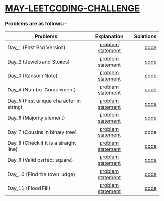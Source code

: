 # [MAY-LEETCODING-CHALLENGE](https://leetcode.com/explore/challenge/card/may-leetcoding-challenge/)


### Problems are as follows:-



| Problems        | Explanation           | Solutions  |
| ------------- |:-------------:| -----:|
| Day_1 (First Bad Version) | [problem statement](https://github.com/asingleneuron/leetcode-solutions/blob/master/may_leetcode_challenge/Day_1/README.md) | [code](https://github.com/asingleneuron/leetcode-solutions/blob/master/may_leetcode_challenge/Day_1/first_bad_version.py) |
| Day_2 (Jewels and Stones) | [problem statement](https://github.com/asingleneuron/leetcode-solutions/blob/master/may_leetcode_challenge/Day_2/README.md) | [code](https://github.com/asingleneuron/leetcode-solutions/blob/master/may_leetcode_challenge/Day_2/jewels_and_stones.py) |
| Day_3 (Ransom Note) | [problem statement](https://github.com/asingleneuron/leetcode-solutions/blob/master/may_leetcode_challenge/Day_3/README.md) | [code](https://github.com/asingleneuron/leetcode-solutions/blob/master/may_leetcode_challenge/Day_3/ransom_note.py) |
| Day_4 (Number Complement) | [problem statement](https://github.com/asingleneuron/leetcode-solutions/blob/master/may_leetcode_challenge/Day_4/README.md) | [code](https://github.com/asingleneuron/leetcode-solutions/blob/master/may_leetcode_challenge/Day_4/number_complement.py) |
| Day_5 (First unique character in string) | [problem statement](https://github.com/asingleneuron/leetcode-solutions/blob/master/may_leetcode_challenge/Day_5/README.md) | [code](https://github.com/asingleneuron/leetcode-solutions/blob/master/may_leetcode_challenge/Day_5/first_unique_character_in_string.py) |
| Day_6 (Majority element) | [problem statement](https://github.com/asingleneuron/leetcode-solutions/blob/master/may_leetcode_challenge/Day_6/README.md) | [code](https://github.com/asingleneuron/leetcode-solutions/blob/master/may_leetcode_challenge/Day_6/majority_element.py) |
| Day_7 (Cousins in binary tree) | [problem statement](https://github.com/asingleneuron/leetcode-solutions/blob/master/may_leetcode_challenge/Day_7/README.md) | [code](https://github.com/asingleneuron/leetcode-solutions/blob/master/may_leetcode_challenge/Day_7/cousins.py) |
| Day_8 (Check if it is a straight line) | [problem statement](https://github.com/asingleneuron/leetcode-solutions/blob/master/may_leetcode_challenge/Day_8/README.md) | [code](https://github.com/asingleneuron/leetcode-solutions/blob/master/may_leetcode_challenge/Day_8/check_straight_line.py) |
| Day_9 (Valid perfect square) | [problem statement](https://github.com/asingleneuron/leetcode-solutions/blob/master/may_leetcode_challenge/Day_9/README.md) | [code](https://github.com/asingleneuron/leetcode-solutions/blob/master/may_leetcode_challenge/Day_9/valid_perfect_square.py) |
| Day_10 (Find the town judge) | [problem statement](https://github.com/asingleneuron/leetcode-solutions/blob/master/may_leetcode_challenge/Day_10/README.md) | [code](https://github.com/asingleneuron/leetcode-solutions/blob/master/may_leetcode_challenge/Day_10/find_the_town_judge.py) |
| Day_11 (Flood Fill) | [problem statement](https://github.com/asingleneuron/leetcode-solutions/blob/master/may_leetcode_challenge/Day_11/README.md) | [code](https://github.com/asingleneuron/leetcode-solutions/blob/master/may_leetcode_challenge/Day_11/flood_fill.py) |




